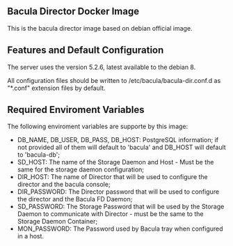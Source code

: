 Bacula Director Docker Image
----------------------------

This is the bacula director image based on debian official image.

Features and Default Configuration
----------------------------------

The server uses the version 5.2.6, latest available to the debian 8.

All configuration files should be written to /etc/bacula/bacula-dir.conf.d as "*.conf" extension files by default. 


Required Enviroment Variables
-----------------------------

The following enviroment variables are supporte by this image:

 * DB_NAME, DB_USER, DB_PASS, DB_HOST: PostgreSQL information; if not provided all of them will default to 'bacula' and DB_HOST will default to 'bacula-db';
 * SD_HOST: The name of the Storage Daemon and Host - Must be the same for the storage daemon configuration;
 * DIR_HOST: The name of Director that will be used to configure the director and the bacula console;
 * DIR_PASSWORD: The Director password that will be used to configure the director and the Bacula FD Daemon;
 * SD_PASSWORD: The Storage Password that will be used by the Storage Daemon to communicate with Director - must be the same to the Storage Daemon Container;
 * MON_PASSWORD: The Password used by Bacula tray when configured in a host.


